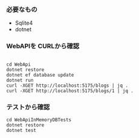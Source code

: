 
### 必要なもの
* Sqlite4
* dotnet

### WebAPIを CURLから確認

```

cd WebApi
dotnet restore
dotnet ef database update
dotnet run
curl -XGET http://localhost:5175/blogs | jq .
curl -XGET http://localhost:5175/blogs/1 | jq .

```

### テストから確認

```
cd WebApiInMemoryDBTests
dotnet restore
dotnet test
```
